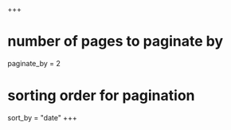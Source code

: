 +++
# number of pages to paginate by
paginate_by = 2

# sorting order for pagination
sort_by = "date"
+++